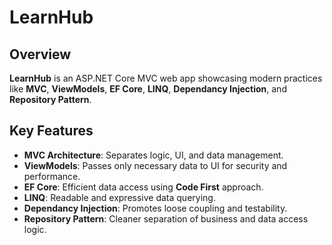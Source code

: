 # LearnHub

## Overview
**LearnHub** is an ASP.NET Core MVC web app showcasing modern practices like **MVC**, **ViewModels**, **EF Core**, **LINQ**, **Dependancy Injection**, and **Repository Pattern**.

## Key Features
- **MVC Architecture**: Separates logic, UI, and data management.
- **ViewModels**: Passes only necessary data to UI for security and performance.
- **EF Core**: Efficient data access using **Code First** approach.
- **LINQ**: Readable and expressive data querying.
- **Dependancy Injection**: Promotes loose coupling and testability.
- **Repository Pattern**: Cleaner separation of business and data access logic.
